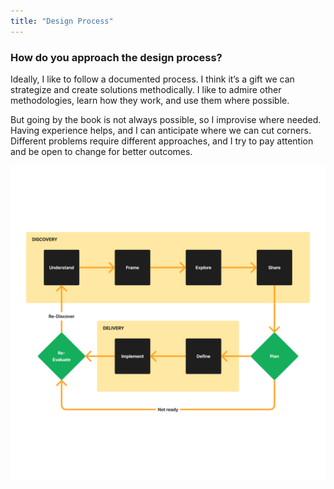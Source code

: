 ```yaml
---
title: "Design Process"
---
```

### How do you approach the design process?

Ideally, I like to follow a documented process. I think it’s a gift we can strategize and create solutions methodically. I like to admire other methodologies, learn how they work, and use them where possible.

But going by the book is not always possible, so I improvise where needed. Having experience helps, and I can anticipate where we can cut corners. Different problems require different approaches, and I try to pay attention and be open to change for better outcomes.

![Diagram outlining a work process based on the Discovery & Delivery method that has been popularized.](../../assets/whiteboard/process.png "To me, outlining processes is a way to evaluate performance, how we can grow, and develop tools to facilitate, but it shouldn't be a rigid template for any problem we face.")